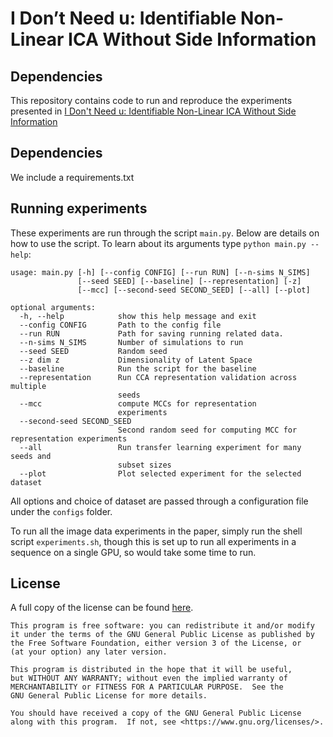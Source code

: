 # I Don’t Need u: Identifiable Non-Linear ICA Without Side Information
## Dependencies

This repository contains code to run and reproduce the experiments presented in [I Don't Need u: Identifiable Non-Linear ICA Without Side Information](https://arxiv.org/pdf/2106.05238.pdf)

## Dependencies

We include a requirements.txt

## Running experiments

These experiments are run through the script `main.py`. Below are details on how to use the script. To learn about its arguments type `python main.py --help`:

```
usage: main.py [-h] [--config CONFIG] [--run RUN] [--n-sims N_SIMS]
               [--seed SEED] [--baseline] [--representation] [-z]
               [--mcc] [--second-seed SECOND_SEED] [--all] [--plot]

optional arguments:
  -h, --help            show this help message and exit
  --config CONFIG       Path to the config file
  --run RUN             Path for saving running related data.
  --n-sims N_SIMS       Number of simulations to run
  --seed SEED           Random seed
  --z dim z             Dimensionality of Latent Space
  --baseline            Run the script for the baseline
  --representation      Run CCA representation validation across multiple
                        seeds
  --mcc                 compute MCCs for representation
                        experiments
  --second-seed SECOND_SEED
                        Second random seed for computing MCC for representation experiments
  --all                 Run transfer learning experiment for many seeds and
                        subset sizes
  --plot                Plot selected experiment for the selected dataset
```

All options and choice of dataset are passed through a configuration file under the `configs` folder.

To run all the image data experiments in the paper, simply run the shell script `experiments.sh`, though this is set up to run all experiments in a sequence on a single GPU, so would take some time to run.

## License
A full copy of the license can be found [here](LICENSE).

    This program is free software: you can redistribute it and/or modify
    it under the terms of the GNU General Public License as published by
    the Free Software Foundation, either version 3 of the License, or
    (at your option) any later version.

    This program is distributed in the hope that it will be useful,
    but WITHOUT ANY WARRANTY; without even the implied warranty of
    MERCHANTABILITY or FITNESS FOR A PARTICULAR PURPOSE.  See the
    GNU General Public License for more details.

    You should have received a copy of the GNU General Public License
    along with this program.  If not, see <https://www.gnu.org/licenses/>.



